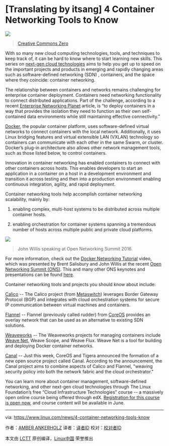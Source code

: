 [Translating by itsang]
4 Container Networking Tools to Know
=======================================

![](https://www.linux.com/sites/lcom/files/styles/rendered_file/public/network-crop.jpeg?itok=Na1tb9aR)
>[Creative Commons Zero][1]

With so many new cloud computing technologies, tools, and techniques to keep track of, it can be hard to know where to start learning new skills. This series on [next-gen cloud technologies][2] aims to help you get up to speed on the important projects and products in emerging and rapidly changing areas such as software-defined networking (SDN) , containers, and the space where they coincide: container networking.

The relationship between containers and networks remains challenging for enterprise container deployment. Containers need networking functionality to connect distributed applications. Part of the challenge, according to a recent [Enterprise Networking Planet][3] article, is “to deploy containers in a way that provides the isolation they need to function as their own self-contained data environments while still maintaining effective connectivity.”

[Docker][4], the popular container platform, uses software-defined virtual networks to connect containers with the local network. Additionally, it uses Linux bridging features and virtual extensible LAN (VXLAN) technology so containers can communicate with each other in the same Swarm, or cluster. Docker’s plug-in architecture also allows other network management tools, such as those listed below, to control containers.

Innovation in container networking has enabled containers to connect with other containers across hosts. This enables developers to start an application in a container on a host in a development environment and transition it across testing and then into a production environment enabling continuous integration, agility, and rapid deployment.

Container networking tools help accomplish container networking scalability, mainly by:

1) enabling complex, multi-host systems to be distributed across multiple container hosts.

2) enabling orchestration for container systems spanning a tremendous number of hosts across multiple public and private cloud platforms.

![](https://www.linux.com/sites/lcom/files/styles/floated_images/public/john-willis_k.jpg?itok=lTsH9eqI)
>John Willis speaking at Open Networking Summit 2016.

For more information, check out the [Docker Networking Tutorial][5] video, which was presented by Brent Salisbury and John Willis at the recent [Open Networking Summit (ONS)][6]. This and many other ONS keynotes and presentations can be found [here][7].

Container networking tools and projects you should know about include:

[Calico][8] -- The Calico project (from [Metaswitch][9]) leverages Border Gateway Protocol (BGP) and integrates with cloud orchestration systems for secure IP communication between virtual machines and containers.

[Flannel][10] -- Flannel (previously called rudder) from [CoreOS][11] provides an overlay network that can be used as an alternative to existing SDN solutions.

[Weaveworks][12] -- The Weaveworks projects for managing containers include [Weave Net][13], Weave Scope, and Weave Flux. Weave Net is a tool for building and deploying Docker container networks.

[Canal][14] -- Just this week, CoreOS and Tigera announced the formation of a new open source project called Canal. According to the announcement, the Canal project aims to combine aspects of Calico and Flannel, "weaving security policy into both the network fabric and the cloud orchestrator."

You can learn more about container management, software-defined networking, and other next-gen cloud technologies through The Linux Foundation’s free “Cloud Infrastructure Technologies” course -- a massively open online course being offered through edX. [Registration for this course is open now][15], and course content will be available in June.

--------------------------------------------------------------------------------

via: https://www.linux.com/news/4-container-networking-tools-know

作者：[AMBER ANKERHOLZ][a]
译者：[译者ID](https://github.com/译者ID)
校对：[校对者ID](https://github.com/校对者ID)

本文由 [LCTT](https://github.com/LCTT/TranslateProject) 原创编译，[Linux中国](https://linux.cn/) 荣誉推出

[a]: https://www.linux.com/users/aankerholz
[1]: https://www.linux.com/licenses/category/creative-commons-zero
[2]: https://www.linux.com/news/5-next-gen-cloud-technologies-you-should-know
[3]: http://www.enterprisenetworkingplanet.com/datacenter/datacenter-blog/container-networking-challenges-for-the-enterprise.html
[4]: https://docs.docker.com/engine/userguide/networking/dockernetworks/
[5]: https://youtu.be/Le0bEg4taak
[6]: http://events.linuxfoundation.org/events/open-networking-summit
[7]: https://www.linux.com/watch-videos-from-ons2016
[8]: https://www.projectcalico.org/
[9]: http://www.metaswitch.com/cloud-network-virtualization
[10]: https://coreos.com/blog/introducing-rudder/
[11]: https://coreos.com/
[12]: https://www.weave.works/
[13]: https://www.weave.works/products/weave-net/
[14]: https://github.com/tigera/canal
[15]: https://training.linuxfoundation.org/linux-courses/system-administration-training/introduction-to-cloud-infrastructure-technologies?utm_source=linuxcom&utm_medium=article&utm_campaign=cloud%20mooc%20article%201
